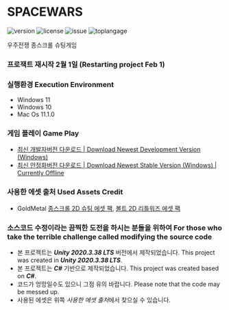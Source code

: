 # SPACEWARS
![version](https://img.shields.io/github/v/release/ddkk08001/spacewars?include_prereleases)
 ![license](https://img.shields.io/github/license/ddkk08001/spacewars) ![issue](https://img.shields.io/github/issues/ddkk08001/spacewars) ![toplangage](https://img.shields.io/github/languages/top/ddkk08001/spacewars) 

우주전쟁 종스크롤 슈팅게임
 
### 프로잭트 재시작 2월 1일 (Restarting project Feb 1)

### 실행환경 Execution Environment
- Windows 11
- Windows 10
- Mac Os 11.1.0

### 게임 플레이 Game Play
- [최신 개발자버전 다운로드 | Download Newest Development Version (Windows)](https://github.com/ddkk08001/spacewars/releases/download/V1.0.0-beta.2/Space.Wars.Windows.v1.0.0-beta.2.zip)
- [최신 안정화버전 다운로드 | Download Newest Stable Version (Windows) | Currently Offline]()

### 사용한 에셋 출처 Used Assets Credit
- GoldMetal [종스크롤 2D 슈팅 에셋 팩](https://assetstore.unity.com/packages/2d/characters/vertical-2d-shooting-assets-pack-188719), [볼트 2D 리틀워즈 에셋 팩](https://assetstore.unity.com/packages/2d/characters/bolt-2d-littlewars-assets-pack-189896)

### 소스코드 수정이라는 끔찍한 도전을 하시는 분들을 위하여 For those who take the terrible challenge called modifying the source code
- 본 프로젝트는 ***Unity 2020.3.38 LTS*** 버전에서 제작되었습니다. This project was created in ***Unity 2020.3.38 LTS***.
- 본 프로젝트는 ***C#*** 기반으로 제작되었습니다. This project was created based on ***C#***.
- 코드가 엉망일수도 있으니 그점 유의 바랍니다. Please note that the code may be messed up.
- 사용된 에셋은 위쪽 *사용한 에셋 출처*에서 찾으실 수 있습니다.
